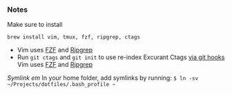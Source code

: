 ### Notes
Make sure to install

```
brew install vim, tmux, fzf, ripgrep, ctags
```
* Vim uses [FZF](https://github.com/junegunn/fzf) and [Ripgrep](https://github.com/BurntSushi/ripgrep)
* Run `git ctags` and `git init` to use re-index Excurant Ctags [via git hooks](https://tbaggery.com/2011/08/08/effortless-ctags-with-git.html) Vim uses [FZF](https://github.com/junegunn/fzf) and [Ripgrep](https://github.com/BurntSushi/ripgrep)


*Symlink em*
In your home folder, add symlinks by running:
`$ ln -sv ~/Projects/dotfiles/.bash_profile ~`
